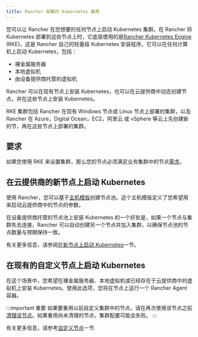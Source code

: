 ```yaml
---
title: Rancher 部署的 Kubernetes 集群
---
```


您可以让 Rancher 在您想要的任何节点上启动 Kubernetes 集群。在 Rancher 将 Kubernetes 部署到这些节点上时，它底层使用的是[Rancher Kubernetes Engine](http://docs.rancher.com/docs/rke/latest/en/) (RKE)。这是 Rancher 自己的轻量级 Kubernetes 安装程序。它可以在任何计算机上启动 Kubernetes，包括：

- 裸金属服务器
- 本地虚拟机
- 由设备提供商托管的虚拟机

Rancher 可以在现有节点上安装 Kubernetes，也可以在云提供商中动态创建节点，并在这些节点上安装 Kubernetes。

RKE 集群包括 Rancher 在现有 Windows 节点或 Linux 节点上部署的集群，以及 Rancher 在 Azure，Digital Ocean，EC2，阿里云 或 vSphere 等云上先创建新的节，再在这些节点上部署的集群。

## 要求

如果您使用 RKE 来设置集群，那么您的节点必须满足业务集群中的节点[需求](/docs/cluster-provisioning/node-requirements/_index)。

## 在云提供商的新节点上启动 Kubernetes

使用 Rancher，您可以基于[主机模版](/docs/cluster-provisioning/rke-clusters/node-pools/_index)创建节点池。这个主机模版定义了您希望用来启动云提供商中的节点的参数。

在设备提供商托管的节点池上安装 Kubernetes 的一个好处是，如果一个节点与集群失去连接，Rancher 可以自动创建另一个节点并加入集群，以确保节点池的节点数量与预期保持一致。

有关更多信息，请参阅[在新节点上启动 Kubernetes](/docs/cluster-provisioning/rke-clusters/node-pools/_index)一节。

## 在现有的自定义节点上启动 Kubernetes

在这个场景中，您希望在裸金属服务器、本地虚拟机或已经存在于云提供商中的虚拟机上安装 Kubernetes。使用此选项，您将在节点上运行一个 Rancher Agent 容器。

:::important 重要
如果要重用以前自定义集群中的节点，请在再次使用该节点之前[清理该节点](/docs/cluster-admin/cleaning-cluster-nodes/_index#docker-容器、镜像和卷)。如果重用尚未清理的节点，集群配置可能会失败。
:::

有关更多信息，请参考[自定义节点](/docs/cluster-provisioning/rke-clusters/custom-nodes/_index)一节.
